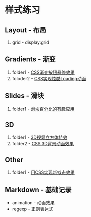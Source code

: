 # 样式练习

## Layout - 布局
1. grid - display:grid

## Gradients - 渐变

1. folder1 - [CSS渐变按钮悬停效果](https://muyangaisha.github.io/style-practice/Gradients/folder1/test.html)
2. foloder2 - [CSS实现炫酷Loading动画](https://muyangaisha.github.io/style-practice/Gradients/folder2/test.html)


## Slides - 滑块

1. folder1 - [滑块百分比的有趣应用](https://muyangaisha.github.io/style-practice/Slides/folder1/test.html)

## 3D

1. folder1 - [3D视频立方体特效](https://muyangaisha.github.io/style-practice/3D/folder1/test.html)
2. folder2 - [CSS 3D背景动画效果](https://muyangaisha.github.io/style-practice/3D/folder2/test.html)

## Other

1. folder1 - [用CSS实现新拟态效果](https://muyangaisha.github.io/style-practice/Other/folder1/test.html)


## Markdown - 基础记录

- animation - 动画效果
- regexp - 正则表达式